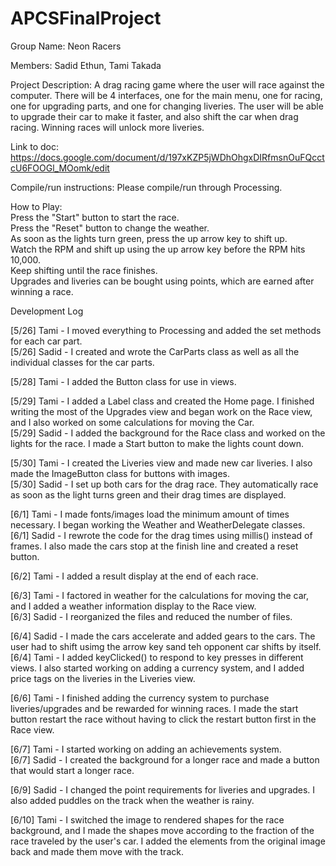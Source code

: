 # APCSFinalProject

Group Name: Neon Racers

Members:
Sadid Ethun, Tami Takada

Project Description:
  A drag racing game where the user will race against the computer. There will be 4 interfaces, one for the main menu, one for racing, one for upgrading parts, and one for changing liveries. The user will be able to upgrade their car to make it faster, and also shift the car when drag racing. Winning races will unlock more liveries.  

Link to doc:
https://docs.google.com/document/d/197xKZP5jWDhOhgxDIRfmsnOuFQcctcU6FOOGl_MOomk/edit

Compile/run instructions:
Please compile/run through Processing.

How to Play:    
Press the "Start" button to start the race.    
Press the "Reset" button to change the weather.     
As soon as the lights turn green, press the up arrow key to shift up.    
Watch the RPM and shift up using the up arrow key before the RPM hits 10,000.     
Keep shifting until the race finishes.     
Upgrades and liveries can be bought using points, which are earned after winning a race.    
     
      
Development Log
    
[5/26] Tami - I moved everything to Processing and added the set methods for each car part.  
[5/26] Sadid - I created and wrote the CarParts class as well as all the individual classes for the car parts.   

[5/28] Tami - I added the Button class for use in views.

[5/29] Tami - I added a Label class and created the Home page. I finished writing the most of the Upgrades view and began work on the Race view, and I also worked on some calculations for moving the Car.   
[5/29] Sadid - I added the background for the Race class and worked on the lights for the race. I made a Start button to make the lights count down. 

[5/30] Tami - I created the Liveries view and made new car liveries. I also made the ImageButton class for buttons with images.   
[5/30] Sadid - I set up both cars for the drag race. They automatically race as soon as the light turns green and their drag times are displayed.  

[6/1] Tami - I made fonts/images load the minimum amount of times necessary. I began working the Weather and WeatherDelegate classes.   
[6/1] Sadid - I rewrote the code for the drag times using millis() instead of frames. I also made the cars stop at the finish line and created a reset button. 

[6/2] Tami - I added a result display at the end of each race.

[6/3] Tami - I factored in weather for the calculations for moving the car, and I added a weather information display to the Race view.    
[6/3] Sadid - I reorganized the files and reduced the number of files.    

[6/4] Sadid - I made the cars accelerate and added gears to the cars. The user had to shift usimg the arrow key sand teh opponent car shifts by itself.    
[6/4] Tami - I added keyClicked() to respond to key presses in different views. I also started working on adding a currency system, and I added price tags on the liveries in the Liveries view.

[6/6] Tami - I finished adding the currency system to purchase liveries/upgrades and be rewarded for winning races. I made the start button restart the race without having to click the restart button first in the Race view.

[6/7] Tami - I started working on adding an achievements system.    
[6/7] Sadid - I created the background for a longer race and made a button that would start a longer race.    

[6/9] Sadid - I changed the point requirements for liveries and upgrades. I also added puddles on the track when the weather is rainy.

[6/10] Tami - I switched the image to rendered shapes for the race background, and I made the shapes move according to the fraction of the race traveled by the user's car. I added the elements from the original image back and made them move with the track.
